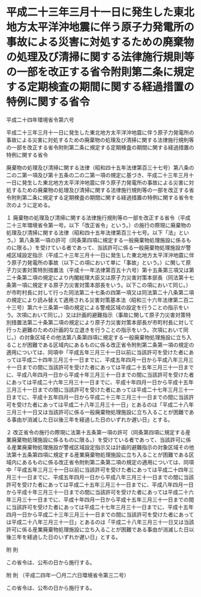 # 平成二十三年三月十一日に発生した東北地方太平洋沖地震に伴う原子力発電所の事故による災害に対処するための廃棄物の処理及び清掃に関する法律施行規則等の一部を改正する省令附則第二条に規定する定期検査の期間に関する経過措置の特例に関する省令

平成二十四年環境省令第六号

平成二十三年三月十一日に発生した東北地方太平洋沖地震に伴う原子力発電所の事故による災害に対処するための廃棄物の処理及び清掃に関する法律施行規則等の一部を改正する省令附則第二条に規定する定期検査の期間に関する経過措置の特例に関する省令

廃棄物の処理及び清掃に関する法律（昭和四十五年法律第百三十七号）第八条の二の二第一項及び第十五条の二の二第一項の規定に基づき、平成二十三年三月十一日に発生した東北地方太平洋沖地震に伴う原子力発電所の事故による災害に対処するための廃棄物の処理及び清掃に関する法律施行規則等の一部を改正する省令附則第二条に規定する定期検査の期間に関する経過措置の特例に関する省令を次のように定める。

１ 廃棄物の処理及び清掃に関する法律施行規則等の一部を改正する省令（平成二十三年環境省令第一号。以下「改正省令」という。）の施行の際現に廃棄物の処理及び清掃に関する法律（昭和四十五年法律第百三十七号。以下「法」という。）第八条第一項の許可（同条第四項に規定する一般廃棄物処理施設に係るものに限る。）を受けている者であって、当該許可に係る一般廃棄物処理施設が警戒区域設定指示（平成二十三年三月十一日に発生した東北地方太平洋沖地震に伴う原子力発電所の事故（以下この項において単に「事故」という。）に関して原子力災害対策特別措置法（平成十一年法律第百五十六号）第十五条第三項又は第二十条第二項の規定により内閣総理大臣又は原子力災害対策本部長（同法第十七条第一項に規定する原子力災害対策本部長をいう。以下この項において同じ。）が市町村長に対して行った同法第二十七条の四第一項又は同法第二十八条第二項の規定により読み替えて適用される災害対策基本法（昭和三十六年法律第二百二十三号）第六十三条第一項の規定による警戒区域の設定を行うことの指示をいう。次項において同じ。）又は計画的避難指示（事故に関して原子力災害対策特別措置法第二十条第二項の規定により原子力災害対策本部長が市町村長に対して行った避難のための計画的な立退きを行うことの指示をいう。次項において同じ。）の対象区域その他法第八条第四項に規定する一般廃棄物処理施設に立ち入ることが困難である区域内にあるものに係る改正省令附則第二条第一項の規定の適用については、同項中「平成五年三月三十一日以前に当該許可を受けた者にあっては平成二十四年三月三十一日までに、平成五年四月一日から平成八年三月三十一日までの間に当該許可を受けた者にあっては平成二十五年三月三十一日までに、平成八年四月一日から平成十年三月三十一日までの間に当該許可を受けた者にあっては平成二十六年三月三十一日までに、平成十年四月一日から平成十五年三月三十一日までの間に当該許可を受けた者にあっては平成二十七年三月三十一日までに、平成十五年四月一日から平成二十三年三月三十一日までの間に当該許可を受けた者にあっては平成二十八年三月三十一日」とあるのは「平成二十八年三月三十一日又は当該許可に係る一般廃棄物処理施設に立ち入ることが困難である事由が消滅した日以後三年を経過した日のいずれか遅い日」とする。

２ 改正省令の施行の際現に法第十五条第一項の許可（同条第四項に規定する産業廃棄物処理施設に係るものに限る。）を受けている者であって、当該許可に係る産業廃棄物処理施設が警戒区域設定指示又は計画的避難指示の対象区域その他法第十五条第四項に規定する産業廃棄物処理施設に立ち入ることが困難である区域内にあるものに係る改正省令附則第二条第二項の規定の適用については、同項中「平成五年三月三十一日以前に当該許可を受けた者にあっては平成二十四年三月三十一日までに、平成五年四月一日から平成八年三月三十一日までの間に当該許可を受けた者にあっては平成二十五年三月三十一日までに、平成八年四月一日から平成十年三月三十一日までの間に当該許可を受けた者にあっては平成二十六年三月三十一日までに、平成十年四月一日から平成十五年三月三十一日までの間に当該許可を受けた者にあっては平成二十七年三月三十一日までに、平成十五年四月一日から平成二十三年三月三十一日までの間に当該許可を受けた者にあっては平成二十八年三月三十一日」とあるのは「平成二十八年三月三十一日又は当該許可に係る産業廃棄物処理施設に立ち入ることが困難である事由が消滅した日以後三年を経過した日のいずれか遅い日」とする。

附 則

この省令は、公布の日から施行する。

附 則 （平成二四年一〇月二六日環境省令第三二号）

この省令は、公布の日から施行する。
